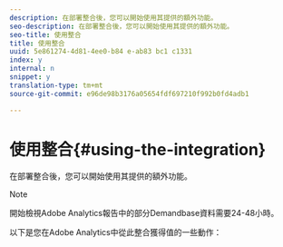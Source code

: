 ```yaml
---
description: 在部署整合後，您可以開始使用其提供的額外功能。
seo-description: 在部署整合後，您可以開始使用其提供的額外功能。
seo-title: 使用整合
title: 使用整合
uuid: 5e861274-4d81-4ee0-b84 e-ab83 bc1 c1331
index: y
internal: n
snippet: y
translation-type: tm+mt
source-git-commit: e96de98b3176a05654fdf697210f992b0fd4adb1

---
```



# 使用整合{#using-the-integration}

在部署整合後，您可以開始使用其提供的額外功能。

>[!NOTE]
>
>開始檢視Adobe Analytics報告中的部分Demandbase資料需要24-48小時。

以下是您在Adobe Analytics中從此整合獲得值的一些動作：
